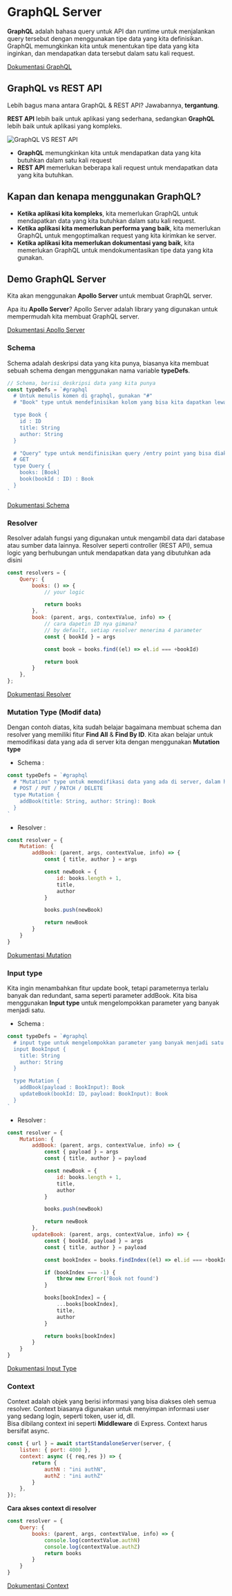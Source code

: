 # GraphQL Server

**GraphQL** adalah bahasa query untuk API dan runtime untuk menjalankan query tersebut dengan menggunakan tipe data yang kita definisikan. GraphQL memungkinkan kita untuk menentukan tipe data yang kita inginkan, dan mendapatkan data tersebut dalam satu kali request.

[Dokumentasi GraphQL](https://graphql.org/learn/)

## GraphQL vs REST API
Lebih bagus mana antara GraphQL & REST API? Jawabannya, **tergantung**.

**REST API** lebih baik untuk aplikasi yang sederhana, sedangkan **GraphQL** lebih baik untuk aplikasi yang kompleks. 

![GraphQL VS REST API](image.png)

- **GraphQL** memungkinkan kita untuk mendapatkan data yang kita butuhkan dalam satu kali request
- **REST API** memerlukan beberapa kali request untuk mendapatkan data yang kita butuhkan.

## Kapan dan kenapa menggunakan GraphQL?
- **Ketika aplikasi kita kompleks**, kita memerlukan GraphQL untuk mendapatkan data yang kita butuhkan dalam satu kali request.
- **Ketika aplikasi kita memerlukan performa yang baik**, kita memerlukan GraphQL untuk mengoptimalkan request yang kita kirimkan ke server.
- **Ketika aplikasi kita memerlukan dokumentasi yang baik**, kita memerlukan GraphQL untuk mendokumentasikan tipe data yang kita gunakan.

## Demo GraphQL Server
Kita akan menggunakan **Apollo Server** untuk membuat GraphQL server.

Apa itu **Apollo Server**? Apollo Server adalah library yang digunakan untuk mempermudah kita membuat GraphQL server.

[Dokumentasi Apollo Server](https://www.apollographql.com/docs/apollo-server/getting-started)

### Schema
Schema adalah deskripsi data yang kita punya, biasanya kita membuat sebuah schema dengan menggunakan nama variable **typeDefs**.
<br>
```js
// Schema, berisi deskripsi data yang kita punya
const typeDefs = `#graphql
  # Untuk menulis komen di graphql, gunakan "#"
  # "Book" type untuk mendefinisikan kolom yang bisa kita dapatkan lewat query untuk semua buku dari data kita.

  type Book {
    id : ID 
    title: String
    author: String
  }

  # "Query" type untuk mendifinisikan query /entry point yang bisa diakses oleh client, dalam hal ini query "books" yang akan mengembalikan array dari "Book" type.
  # GET
  type Query {
    books: [Book]
    book(bookId : ID) : Book
  }
`
```
[Dokumentasi Schema](https://www.apollographql.com/docs/apollo-server/schema/schema)

### Resolver
Resolver adalah fungsi yang digunakan untuk mengambil data dari database atau sumber data lainnya. Resolver seperti controller (REST API), semua logic yang berhubungan untuk mendapatkan data yang dibutuhkan ada disini

```js
const resolvers = {
    Query: {
        books: () => {
            // your logic

            return books
        },
        book: (parent, args, contextValue, info) => {
            // cara dapetin ID nya gimana?
            // by default, setiap resolver menerima 4 parameter
            const { bookId } = args

            const book = books.find((el) => el.id === +bookId)

            return book
        }
    },
};
```
[Dokumentasi Resolver](https://www.apollographql.com/docs/apollo-server/data/resolvers)


### Mutation Type (Modif data)
Dengan contoh diatas, kita sudah belajar bagaimana membuat schema dan resolver yang memiliki fitur **Find All** & **Find By ID**. Kita akan belajar untuk memodifikasi data yang ada di server kita dengan menggunakan **Mutation type**

- Schema :
```js
const typeDefs = `#graphql
  # "Mutation" type untuk memodifikasi data yang ada di server, dalam hal ini menambahkan data baru ke dalam server.
  # POST / PUT / PATCH / DELETE
  type Mutation {
    addBook(title: String, author: String): Book
  }
`
```

- Resolver :
```js
const resolver = {
    Mutation: {
        addBook: (parent, args, contextValue, info) => {
            const { title, author } = args

            const newBook = {
                id: books.length + 1,
                title,
                author
            }

            books.push(newBook)

            return newBook
        }
    }
}
```

[Dokumentasi Mutation](https://www.apollographql.com/docs/apollo-server/schema/schema#the-mutation-type)


### Input type
Kita ingin menambahkan fitur update book, tetapi parameternya terlalu banyak dan redundant, sama seperti parameter addBook. Kita bisa menggunakan **Input type** untuk mengelompokkan parameter yang banyak menjadi satu.

- Schema :
```js
const typeDefs = `#graphql
  # input type untuk mengelompokkan parameter yang banyak menjadi satu
  input BookInput {
    title: String
    author: String
  }

  type Mutation {
    addBook(payload : BookInput): Book
    updateBook(bookId: ID, payload: BookInput): Book
  }
`
```

- Resolver :
```js
const resolver = {
    Mutation: {
        addBook: (parent, args, contextValue, info) => {
            const { payload } = args
            const { title, author } = payload

            const newBook = {
                id: books.length + 1,
                title,
                author
            }

            books.push(newBook)

            return newBook
        },
        updateBook: (parent, args, contextValue, info) => {
            const { bookId, payload } = args
            const { title, author } = payload

            const bookIndex = books.findIndex((el) => el.id === +bookId)

            if (bookIndex === -1) {
                throw new Error('Book not found')
            }

            books[bookIndex] = {
                ...books[bookIndex],
                title,
                author
            }

            return books[bookIndex]
        }
    }
}
```
[Dokumentasi Input Type](https://www.apollographql.com/docs/apollo-server/schema/schema#input-types)

### Context
Context adalah objek yang berisi informasi yang bisa diakses oleh semua resolver. Context biasanya digunakan untuk menyimpan informasi user yang sedang login, seperti token, user id, dll.
<br>
Bisa dibilang context ini seperti **Middleware** di Express. Context harus bersifat async.

```js
const { url } = await startStandaloneServer(server, {
    listen: { port: 4000 },
    context: async ({ req,res }) => {
        return {
            authN : "ini authN",
            authZ : "ini authZ"
        }
    },
});
```

**Cara akses context di resolver**
```js
const resolver = {
    Query: {
        books: (parent, args, contextValue, info) => {
            console.log(contextValue.authN)
            console.log(contextValue.authZ)
            return books
        }
    }
}
```

[Dokumentasi Context](https://www.apollographql.com/docs/apollo-server/data/context)